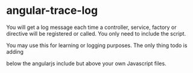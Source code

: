 # angular-trace-log
You will get a log message each time a controller, service, factory or directive will be registered or called. You only need to include the script.

You may use this for learning or logging purposes. The only thing todo is adding

<script src="angular-trace-log.js"></script>

below the angularjs include but above your own Javascript files.
